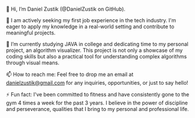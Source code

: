👋 Hi, I’m Daniel Zustik (@DanielZustik on GitHub).

👀 I am actively seeking my first job experience in the tech industry. I'm eager to apply my knowledge in a real-world setting and contribute to meaningful projects.

🌱 I’m currently studying JAVA in college and dedicating time to my personal project, an algorithm visualizer. This project is not only a showcase of my coding skills but also a practical tool for understanding complex algorithms through visual means.

📫 How to reach me: Feel free to drop me an email at danielzustik@gmail.com for any inquiries, opportunities, or just to say hello!

⚡ Fun fact: I've been committed to fitness and have consistently gone to the gym 4 times a week for the past 3 years. I believe in the power of discipline and perseverance, qualities that I bring to my personal and professional life.
